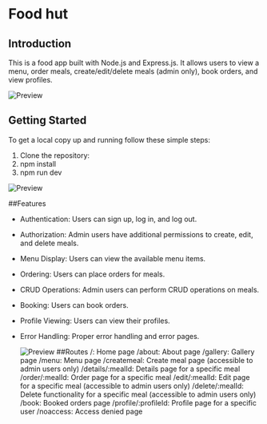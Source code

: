 # Food hut

## Introduction


This is a food app built with Node.js and Express.js. It allows users to view a menu, order meals, create/edit/delete meals (admin only), book orders, and view profiles.


![Preview](https://github.com/Bgyurov/Restaurant-ExpressJsProject/static/images/foodhut2.png)

## Getting Started

To get a local copy up and running follow these simple steps:

1. Clone the repository:
2. npm install
3. npm run dev


![Preview](https://github.com/Bgyurov/Restaurant-ExpressJsProject/static/images/foodhut3.png)

##Features
- Authentication: Users can sign up, log in, and log out.
- Authorization: Admin users have additional permissions to create, edit, and delete meals.
- Menu Display: Users can view the available menu items.
- Ordering: Users can place orders for meals.
- CRUD Operations: Admin users can perform CRUD operations on meals.
- Booking: Users can book orders.
- Profile Viewing: Users can view their profiles.
- Error Handling: Proper error handling and error pages.

  ![Preview](https://github.com/Bgyurov/Restaurant-ExpressJsProject/static/images/foodhut4.png)
##Routes
/: Home page
/about: About page
/gallery: Gallery page
/menu: Menu page
/createmeal: Create meal page (accessible to admin users only)
/details/:mealId: Details page for a specific meal
/order/:mealId: Order page for a specific meal
/edit/:mealId: Edit page for a specific meal (accessible to admin users only)
/delete/:mealId: Delete functionality for a specific meal (accessible to admin users only)
/book: Booked orders page
/profile/:profileId: Profile page for a specific user
/noaccess: Access denied page
